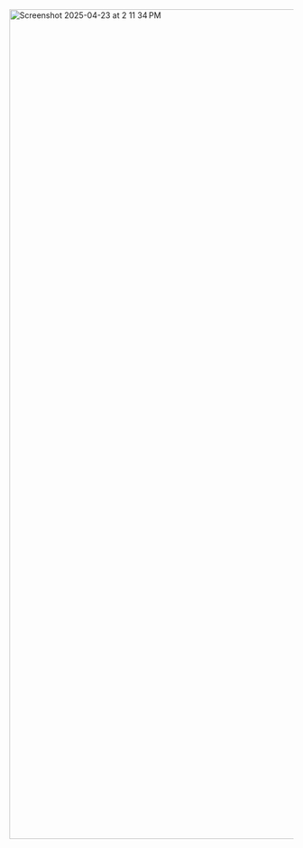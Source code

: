 <img width="1470" alt="Screenshot 2025-04-23 at 2 11 34 PM" src="https://github.com/user-attachments/assets/69f7af84-8805-41d5-b604-277cf4d724f7" />
